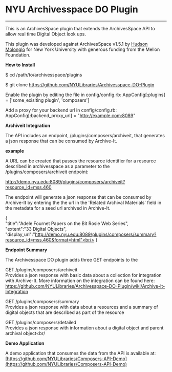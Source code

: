 # NYU Archivesspace DO Plugin
***


This is an ArchivesSpace plugin that extends the ArchivesSpace API to allow real time Digital Object look ups.

This plugin was developed against ArchivesSpace v1.5.1 by [Hudson Molonglo](https://github.com/hudmol/composers) for New York University with generous funding from the Mellon Foundation.

**How to Install**

$ cd /path/to/archivesspace/plugins

$ git clone https://github.com/NYULibraries/Archivesspace-DO-Plugin

Enable the plugin by editing the file in config/config.rb: AppConfig[:plugins] = ['some_exisiting plugin', 'composers']

Add a proxy for your backend url in config/config.rb: AppConfig[:backend_proxy_url] = "http://example.com:8089"

**Archiveit Integration**

The API includes an endpoint, /plugins/composers/archiveit, that generates a json response that can be consumed by Archive-It. 

**example**

A URL can be created that passes the resource identifier for a resource described in archivesspace as a parameter to the /plugins/composers/archiveit endpoint:

http://demo.nyu.edu:8089/plugins/composers/archiveit?resource_id=mss.460

The endpoint will generate a json response that can be consumed by Archive-It by entering the the url in the 'Related Archival Materials' field in the metadata for a seed url archived in Archive-It. 

{ <br/> 
  "title":"Adele Fournet Papers on the Bit Rosie Web Series",<br/>
  "extent":"33 Digital Objects",<br/>
  "display_url":"http://demo.nyu.edu:8089/plugins/composers/summary?resource_id=mss.460&format=html"<br/>
}<br/>

**Endpoint Summary**

The Archivesspace DO plugin adds three GET endpoints to the 

GET /plugins/composers/archiveit<br/>
Provides a json response with basic data about a collection for integration with Archive-It. More information on the integration can be found here: https://github.com/NYULibraries/Archivesspace-DO-Plugin/wiki/Archive-It-Integration<br/>

GET /plugins/composers/summary<br/>
Provides a json response with data about a resources and a summary of digital objects that are described as part of the resource<br/>

GET /plugins/composers/detailed<br/>
Provides a json response with information about a digital object and parent archival object<br/

**Demo Application**

A demo application that consumes the data from the API is available at: [https://github.com/NYULibraries/Composers-API-Demo](https://github.com/NYULibraries/Composers-API-Demo)
